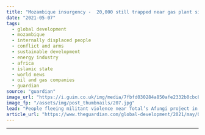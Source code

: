 ```yaml
---
title: "Mozambique insurgency -  20,000 still trapped near gas plant six weeks after attack"
date: "2021-05-07"
tags: 
  - global development
  - mozambique
  - internally displaced people
  - conflict and arms
  - sustainable development
  - energy industry
  - africa
  - islamic state
  - world news
  - oil and gas companies
  - guardian
source: "guardian"
image_url: "https://i.guim.co.uk/img/media/7fbfd030284a850afe2332b0cbc80a0bcf5516a6/0_37_3727_2237/master/3727.jpg?width=460&quality=85&auto=format&fit=max&s=528783275bf4d144ccca5f4631c20780"
image_fp: "/assets/img/post_thumbnails/207.jpg"
lead: "People fleeing militant violence near Total’s Afungi project in Cabo Delgado have been blocked by government forcesMore than 20,000 Mozambicans have been trapped near a huge natural gas project in the country’s Cabo Delgado province, more than a mont..."
article_url: "https://www.theguardian.com/global-development/2021/may/07/mozambique-insurgency-20000-still-trapped-near-gas-plant-six-weeks-after-attack"
---
```


---
